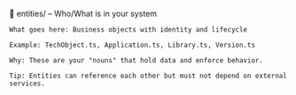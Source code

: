 🔹 entities/ – Who/What is in your system

    What goes here: Business objects with identity and lifecycle

    Example: TechObject.ts, Application.ts, Library.ts, Version.ts

    Why: These are your "nouns" that hold data and enforce behavior.

    Tip: Entities can reference each other but must not depend on external services.



